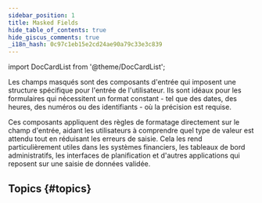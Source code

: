 ```yaml
---
sidebar_position: 1
title: Masked Fields
hide_table_of_contents: true
hide_giscus_comments: true
_i18n_hash: 0c97c1eb15e2cd24ae90a79c33e3c839
---
```

<Head>
  <style>{`
  .container {
    max-width: 65em !important;
  }
  `}</style>
</Head>

<!-- vale off -->
import DocCardList from '@theme/DocCardList';

<!-- vale on -->

Les champs masqués sont des composants d'entrée qui imposent une structure spécifique pour l'entrée de l'utilisateur. Ils sont idéaux pour les formulaires qui nécessitent un format constant - tel que des dates, des heures, des numéros ou des identifiants - où la précision est requise.

Ces composants appliquent des règles de formatage directement sur le champ d'entrée, aidant les utilisateurs à comprendre quel type de valeur est attendu tout en réduisant les erreurs de saisie. Cela les rend particulièrement utiles dans les systèmes financiers, les tableaux de bord administratifs, les interfaces de planification et d'autres applications qui reposent sur une saisie de données validée.

## Topics {#topics}

<DocCardList className="topics-section" />
